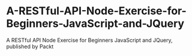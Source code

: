 # A-RESTful-API-Node-Exercise-for-Beginners-JavaScript-and-JQuery
A RESTful API Node Exercise for Beginners JavaScript and JQuery, published by Packt
